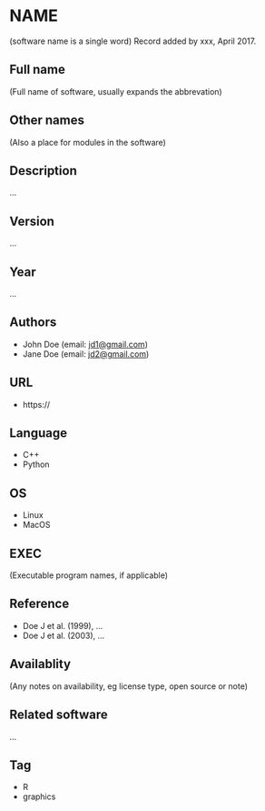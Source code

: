 # NAME
(software name is a single word)
Record added by xxx, April 2017. 

## Full name
(Full name of software, usually expands the abbrevation)

## Other names
(Also a place for modules in the software)

## Description
...

## Version
...

## Year
...

## Authors
* John Doe (email: jd1@gmail.com)
* Jane Doe (email: jd2@gmail.com)

## URL
* https://

## Language
* C++
* Python

## OS
* Linux
* MacOS

## EXEC
(Executable program names, if applicable)

## Reference
* Doe J et al. (1999), ...
* Doe J et al. (2003), ...

## Availablity
(Any notes on availability, eg license type, open source or note)

## Related software
...

## Tag
* R
* graphics
